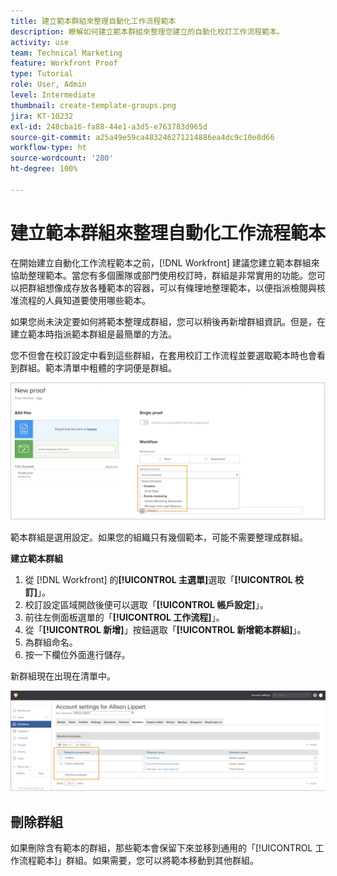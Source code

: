 ```yaml
---
title: 建立範本群組來整理自動化工作流程範本
description: 瞭解如何建立範本群組來整理您建立的自動化校訂工作流程範本。
activity: use
team: Technical Marketing
feature: Workfront Proof
type: Tutorial
role: User, Admin
level: Intermediate
thumbnail: create-template-groups.png
jira: KT-10232
exl-id: 248cba16-fa88-44e1-a3d5-e763783d965d
source-git-commit: a25a49e59ca483246271214886ea4dc9c10e8d66
workflow-type: ht
source-wordcount: '280'
ht-degree: 100%

---
```


# 建立範本群組來整理自動化工作流程範本

在開始建立自動化工作流程範本之前，[!DNL Workfront] 建議您建立範本群組來協助整理範本。當您有多個團隊或部門使用校訂時，群組是非常實用的功能。您可以把群組想像成存放各種範本的容器，可以有條理地整理範本，以便指派檢閱與核准流程的人員知道要使用哪些範本。

如果您尚未決定要如何將範本整理成群組，您可以稍後再新增群組資訊。但是，在建立範本時指派範本群組是最簡單的方法。

您不但會在校訂設定中看到這些群組，在套用校訂工作流程並要選取範本時也會看到群組。範本清單中粗體的字詞便是群組。

![選取範本時，範本群組以粗體顯示](assets/proof-system-setups-template-group-show-on-upload.png)

範本群組是選用設定。如果您的組織只有幾個範本，可能不需要整理成群組。

**建立範本群組**

1. 從 [!DNL Workfront] 的&#x200B;**[!UICONTROL 主選單]**&#x200B;選取「**[!UICONTROL 校訂]**」。
1. 校訂設定區域開啟後便可以選取「**[!UICONTROL 帳戶設定]**」。
1. 前往左側面板選單的「**[!UICONTROL 工作流程]**」。
1. 從「**[!UICONTROL 新增]**」按鈕選取「**[!UICONTROL 新增範本群組]**」。
1. 為群組命名。
1. 按一下欄位外面進行儲存。

新群組現在出現在清單中。

![校訂工作流程設定的範本群組清單](assets/proof-system-setups-template-group-groups-set-up.png)

## 刪除群組

如果刪除含有範本的群組，那些範本會保留下來並移到通用的「[!UICONTROL 工作流程範本]」群組。如果需要，您可以將範本移動到其他群組。

<!--
Learn More Icon
Create and manage Automated Workflow templates
-->
